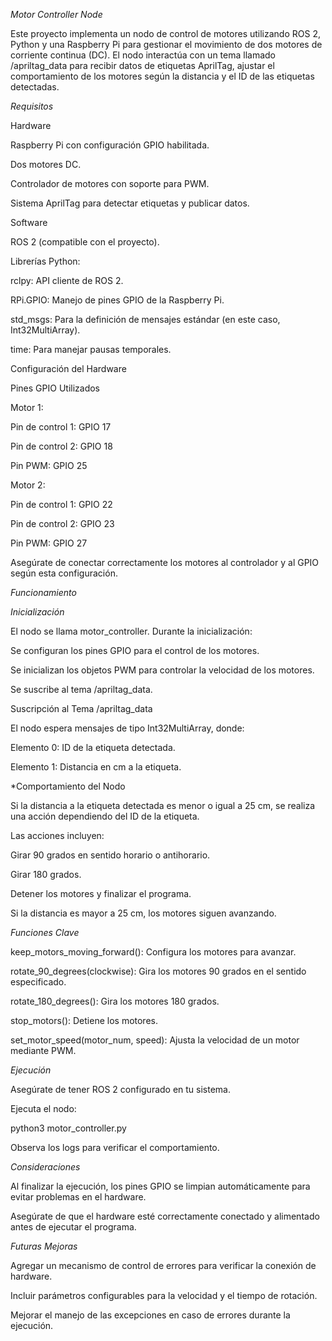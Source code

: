 *Motor Controller Node*

Este proyecto implementa un nodo de control de motores utilizando ROS 2, Python y una Raspberry Pi para gestionar el movimiento de dos motores de corriente continua (DC). El nodo interactúa con un tema llamado /apriltag_data para recibir datos de etiquetas AprilTag, ajustar el comportamiento de los motores según la distancia y el ID de las etiquetas detectadas.

*Requisitos*

Hardware

Raspberry Pi con configuración GPIO habilitada.

Dos motores DC.

Controlador de motores con soporte para PWM.

Sistema AprilTag para detectar etiquetas y publicar datos.

Software

ROS 2 (compatible con el proyecto).

Librerías Python:

rclpy: API cliente de ROS 2.

RPi.GPIO: Manejo de pines GPIO de la Raspberry Pi.

std_msgs: Para la definición de mensajes estándar (en este caso, Int32MultiArray).

time: Para manejar pausas temporales.

Configuración del Hardware

Pines GPIO Utilizados

Motor 1:

Pin de control 1: GPIO 17

Pin de control 2: GPIO 18

Pin PWM: GPIO 25

Motor 2:

Pin de control 1: GPIO 22

Pin de control 2: GPIO 23

Pin PWM: GPIO 27

Asegúrate de conectar correctamente los motores al controlador y al GPIO según esta configuración.

*Funcionamiento*

*Inicialización*

El nodo se llama motor_controller. Durante la inicialización:

Se configuran los pines GPIO para el control de los motores.

Se inicializan los objetos PWM para controlar la velocidad de los motores.

Se suscribe al tema /apriltag_data.

Suscripción al Tema /apriltag_data

El nodo espera mensajes de tipo Int32MultiArray, donde:

Elemento 0: ID de la etiqueta detectada.

Elemento 1: Distancia en cm a la etiqueta.

*Comportamiento del Nodo

Si la distancia a la etiqueta detectada es menor o igual a 25 cm, se realiza una acción dependiendo del ID de la etiqueta.

Las acciones incluyen:

Girar 90 grados en sentido horario o antihorario.

Girar 180 grados.

Detener los motores y finalizar el programa.

Si la distancia es mayor a 25 cm, los motores siguen avanzando.

*Funciones Clave*

keep_motors_moving_forward(): Configura los motores para avanzar.

rotate_90_degrees(clockwise): Gira los motores 90 grados en el sentido especificado.

rotate_180_degrees(): Gira los motores 180 grados.

stop_motors(): Detiene los motores.

set_motor_speed(motor_num, speed): Ajusta la velocidad de un motor mediante PWM.

*Ejecución*

Asegúrate de tener ROS 2 configurado en tu sistema.

Ejecuta el nodo:

python3 motor_controller.py

Observa los logs para verificar el comportamiento.

*Consideraciones*

Al finalizar la ejecución, los pines GPIO se limpian automáticamente para evitar problemas en el hardware.

Asegúrate de que el hardware esté correctamente conectado y alimentado antes de ejecutar el programa.

*Futuras Mejoras*

Agregar un mecanismo de control de errores para verificar la conexión de hardware.

Incluir parámetros configurables para la velocidad y el tiempo de rotación.

Mejorar el manejo de las excepciones en caso de errores durante la ejecución.
